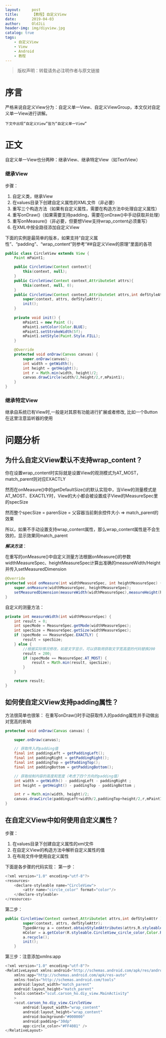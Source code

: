 ```yaml
---
layout:     post
title:      【教程】自定义View
date:       2019-04-03
author:     OldJii
header-img: img/diyview.jpg
catalog: true
tags:
    - 自定义View
    - View
    - Android
    - 教程
---
```

> 版权声明：转载请务必注明作者与原文链接

# 序言

严格来说自定义View分为：自定义单一View、自定义ViewGroup，本文仅对自定义单一View进行讲解。

`下文中出现“自定义View”皆为“自定义单一View”`

# 正文

自定义单一View也分两种：继承View、继承特定View（如TextView）

### 继承View

步骤：
1. 自定义类，继承View
2. 在values目录下创建自定义属性的XML文件（非必要）
3. 重写三个构造方法（如果有自定义属性，需要在构造方法中处理自定义属性）
4. 重写onDraw()（如果需要支持padding，需要在onDraw()中手动获取并处理）
5. 重写onMeasure()（非必要，但要想View支持wrap_content必须重写）
6. 在XML中按全路径添加自定义View

下面的实例是最简单的版本，如果支持“自定义属性”、“padding”、“wrap_content”则参考“##自定义View的原理”里面的各项
```java
public class CircleView extends View {
    Paint mPaint1;

    public CircleView(Context context){
        this(context, null);
    }
    public CircleView(Context context,AttributeSet attrs){
        this(context, null, 0);
    }
    public CircleView(Context context,AttributeSet attrs,int defStyleAttr ){
        super(context, attrs, defStyleAttr);
        init();
    }
    
    private void init() {
        mPaint1 = new Paint ();
        mPaint1.setColor(Color.BLUE);
        mPaint1.setStrokeWidth(5f);
        mPaint1.setStyle(Paint.Style.FILL);
    }

    @Override
    protected void onDraw(Canvas canvas) {
        super.onDraw(canvas);
        int width = getWidth();
        int height = getHeight();
        int r = Math.min(width, height)/2;
        canvas.drawCircle(width/2,height/2,r,mPaint1);
    }
}
```

### 继承特定View

继承自系统已有View时,一般是对其原有功能进行扩展或者修改, 比如一个Button  在这里注意监听器的使用

# 问题分析

## 为什么自定义View默认不支持wrap_content？

你在设置wrap_content时实际就是设置View的观测模式为AT_MOST，match_parent则对应EXACTLY

然而在onMeasure()中的getDefaultSize()的默认实现中，当View的测量模式是AT_MOST、EXACTLY时，View的大小都会被设置成子View的MeasureSpec里的specSize

然而整个specSize = parenSize = 父容器当前剩余控件大小 => match_parent的效果

所以，如果不手动设置支持wrap_content属性，那么wrap_content属性是不会生效的，显示效果同match_parent

***解决方法***：

在重写的onMeasure()中自定义测量方法根据onMeasure()的参数widthMeasureSpec、heightMeasureSpec计算出准确的measureWidth/Height并传入setMeasuredDimension

```java
@Override
protected void onMeasure(int widthMeasureSpec, int heightMeasureSpec) {
    super.onMeasure(widthMeasureSpec, heightMeasureSpec);
    setMeasuredDimension(measureWidth(widthMeasureSpec),measureHeight(heightMeasureSpec));
}
```
自定义的测量方法：
```java
private int measureWidth(int widthMeasureSpec) {
    int result = 0;
    int specMode = MeasureSpec.getMode(widthMeasureSpec);
    int specSize = MeasureSpec.getSize(widthMeasureSpec);
    if (specMode == MeasureSpec.EXACTLY) {
        result = specSize;
    } else {
        //根据实际情况修改，如是文字显示，可以获取用获取文字宽高度的代码替换200
        result = 200;
        if (specMode == MeasureSpec.AT_MOST) {
            result = Math.min(result, specSize);
        }
    }

    return result;
}
```

## 如何使自定义View支持padding属性？

方法很简单也很笨：
在重写onDraw()时手动获取传入的padding属性并手动做出对宽高的影响

```java
protected void onDraw(Canvas canvas) {

    super.onDraw(canvas);

    // 获取传入的padding值
    final int paddingLeft = getPaddingLeft();
    final int paddingRight = getPaddingRight();
    final int paddingTop = getPaddingTop();
    final int paddingBottom = getPaddingBottom();

    // 获取绘制内容的高度和宽度（考虑了四个方向的padding值）
    int width = getWidth() - paddingLeft - paddingRight ;
    int height = getHeight() - paddingTop - paddingBottom ;

    int r = Math.min(width, height)/2;
    canvas.drawCircle(paddingLeft+width/2,paddingTop+height/2,r,mPaint1);
}
```

## 在自定义View中如何使用自定义属性？

步骤：
1. 在values目录下创建自定义属性的xml文件
2. 在自定义View的构造方法中解析自定义属性的值
3. 在布局文件中使用自定义属性

下面是各步骤的代码实现：
第一步：
```java
<?xml version="1.0" encoding="utf-8"?>
<resources>
    <declare-styleable name="CircleView">
        <attr name="circle_color" format="color"/>
    </declare-styleable>
</resources>
```
第二步：
```java
public CircleView(Context context,AttributeSet attrs,int defStyleAttr ){
        super(context, attrs, defStyleAttr);
        TypedArray a = context.obtainStyledAttributes(attrs,R.styleable.CircleView);
        mColor = a.getColor(R.styleable.CircleView_circle_color,Color.RED);
        a.recycle();
        init();
    }
```
第三步：注意添加xmlns:app
```java
<?xml version="1.0" encoding="utf-8"?>
<RelativeLayout xmlns:android="http://schemas.android.com/apk/res/android"
    xmlns:app="http://schemas.android.com/apk/res-auto"
    xmlns:tools="http://schemas.android.com/tools"
    android:layout_width="match_parent"
    android:layout_height="match_parent"
    tools:context="scut.carson_ho.diy_view.MainActivity"
    >
    <scut.carson_ho.diy_view.CircleView
        android:layout_width="wrap_content"
        android:layout_height="wrap_content"
        android:background="#000000"
        android:padding="30dp"
        app:circle_color="#FF4081" />
</RelativeLayout>
```